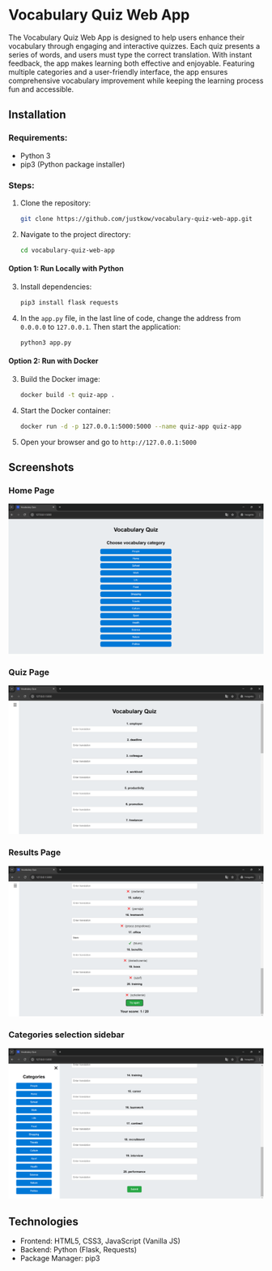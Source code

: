 # **Vocabulary Quiz Web App**

The Vocabulary Quiz Web App is designed to help users enhance their vocabulary through engaging and interactive quizzes. Each quiz presents a series of words, and users must type the correct translation. With instant feedback, the app makes learning both effective and enjoyable. Featuring multiple categories and a user-friendly interface, the app ensures comprehensive vocabulary improvement while keeping the learning process fun and accessible.

## **Installation**

### Requirements:
- Python 3
- pip3 (Python package installer)

### Steps:
1. Clone the repository:
    ```bash
    git clone https://github.com/justkow/vocabulary-quiz-web-app.git
    ```
2. Navigate to the project directory:
    ```bash
    cd vocabulary-quiz-web-app
    ```

#### Option 1: Run Locally with Python
3. Install dependencies:
    ```bash
    pip3 install flask requests
    ```
4. In the `app.py` file, in the last line of code, change the address from `0.0.0.0` to `127.0.0.1`. Then start the application:
    ```bash
    python3 app.py
    ```

#### Option 2: Run with Docker
3. Build the Docker image:
    ```bash
    docker build -t quiz-app .
    ```
4. Start the Docker container:
    ```bash
    docker run -d -p 127.0.0.1:5000:5000 --name quiz-app quiz-app
    ```

5. Open your browser and go to `http://127.0.0.1:5000`

## Screenshots

### Home Page
![Home Page](screenshots/main_page.png)

### Quiz Page
![Quiz Page](screenshots/quiz_view.png)

### Results Page
![Results Page](screenshots/submit_view.png)

### Categories selection sidebar
![Results Page](screenshots/categories_sidebar.png)

## Technologies

- Frontend: HTML5, CSS3, JavaScript (Vanilla JS)
- Backend: Python (Flask, Requests)
- Package Manager: pip3
